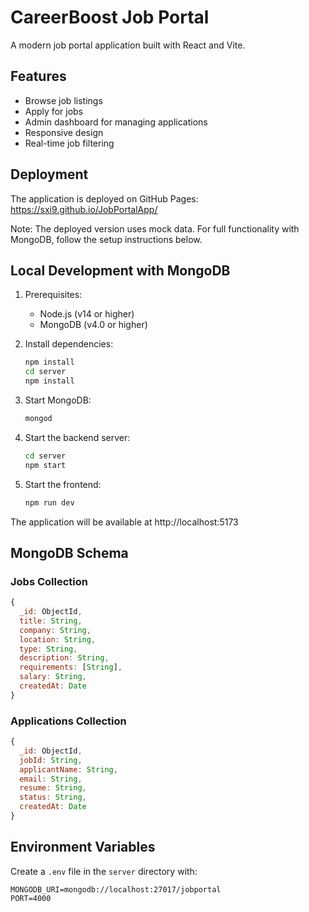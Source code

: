 # CareerBoost Job Portal

A modern job portal application built with React and Vite.

## Features

- Browse job listings
- Apply for jobs
- Admin dashboard for managing applications
- Responsive design
- Real-time job filtering

## Deployment

The application is deployed on GitHub Pages: https://sxi9.github.io/JobPortalApp/

Note: The deployed version uses mock data. For full functionality with MongoDB, follow the setup instructions below.

## Local Development with MongoDB

1. Prerequisites:
   - Node.js (v14 or higher)
   - MongoDB (v4.0 or higher)

2. Install dependencies:
   ```bash
   npm install
   cd server
   npm install
   ```

3. Start MongoDB:
   ```bash
   mongod
   ```

4. Start the backend server:
   ```bash
   cd server
   npm start
   ```

5. Start the frontend:
   ```bash
   npm run dev
   ```

The application will be available at http://localhost:5173

## MongoDB Schema

### Jobs Collection
```javascript
{
  _id: ObjectId,
  title: String,
  company: String,
  location: String,
  type: String,
  description: String,
  requirements: [String],
  salary: String,
  createdAt: Date
}
```

### Applications Collection
```javascript
{
  _id: ObjectId,
  jobId: String,
  applicantName: String,
  email: String,
  resume: String,
  status: String,
  createdAt: Date
}
```

## Environment Variables

Create a `.env` file in the `server` directory with:
```
MONGODB_URI=mongodb://localhost:27017/jobportal
PORT=4000
```
